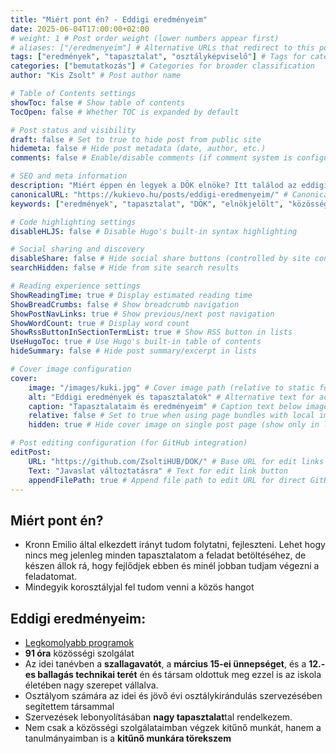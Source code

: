 ```yaml
---
title: "Miért pont én? - Eddigi eredményeim"
date: 2025-06-04T17:00:00+02:00
# weight: 1 # Post order weight (lower numbers appear first)
# aliases: ["/eredmenyeim"] # Alternative URLs that redirect to this post
tags: ["eredmények", "tapasztalat", "osztályképviselő"] # Tags for categorization and filtering
categories: ["bemutatkozás"] # Categories for broader classification
author: "Kis Zsolt" # Post author name

# Table of Contents settings
showToc: false # Show table of contents
TocOpen: false # Whether TOC is expanded by default

# Post status and visibility
draft: false # Set to true to hide post from public site
hidemeta: false # Hide post metadata (date, author, etc.)
comments: false # Enable/disable comments (if comment system is configured)

# SEO and meta information
description: "Miért éppen én legyek a DÖK elnöke? Itt találod az eddigi eredményeimet és tapasztalataimat."
canonicalURL: "https://kukievo.hu/posts/eddigi-eredmenyeim/" # Canonical URL for SEO
keywords: ["eredmények", "tapasztalat", "DÖK", "elnökjelölt", "közösségi szolgálat"] # SEO keywords

# Code highlighting settings
disableHLJS: false # Disable Hugo's built-in syntax highlighting

# Social sharing and discovery
disableShare: false # Hide social share buttons (controlled by site config ShowShareButtons)
searchHidden: false # Hide from site search results

# Reading experience settings
ShowReadingTime: true # Display estimated reading time
ShowBreadCrumbs: false # Show breadcrumb navigation
ShowPostNavLinks: true # Show previous/next post navigation
ShowWordCount: true # Display word count
ShowRssButtonInSectionTermList: true # Show RSS button in lists
UseHugoToc: true # Use Hugo's built-in table of contents
hideSummary: false # Hide post summary/excerpt in lists

# Cover image configuration
cover:
    image: "/images/kuki.jpg" # Cover image path (relative to static folder)
    alt: "Eddigi eredmények és tapasztalatok" # Alternative text for accessibility
    caption: "Tapasztalataim és eredményeim" # Caption text below image
    relative: false # Set to true when using page bundles with local images
    hidden: true # Hide cover image on single post page (show only in lists)

# Post editing configuration (for GitHub integration)
editPost:
    URL: "https://github.com/ZsoltiHUB/DOK/" # Base URL for edit links
    Text: "Javaslat változtatásra" # Text for edit link button
    appendFilePath: true # Append file path to edit URL for direct GitHub editing
---
```

## Miért pont én?
- Kronn Emilio által elkezdett irányt tudom folytatni, fejleszteni. Lehet hogy nincs meg jelenleg minden tapasztalatom a feladat betöltéséhez, de készen állok rá, hogy fejlődjek ebben és minél jobban tudjam végezni a feladatomat.
- Mindegyik korosztályjal fel tudom venni a közös hangot



## Eddigi eredményeim:

- [Legkomolyabb programok](/posts/a-programom/)
- **91 óra** közösségi szolgálat
- Az idei tanévben a **szallagavatót**, a **március 15-ei ünnepséget**, és a **12.-es ballagás technikai terét** én és társam oldottuk meg ezzel is az iskola életében nagy szerepet vállalva.
- Osztályom számára az idei és jövő évi osztálykirándulás szervezésében segítettem társammal
- Szervezések lebonyolításában **nagy tapasztalat**tal rendelkezem.
- Nem csak a közösségi szolgálataimban végzek kitűnő munkát, hanem a tanulmányaimban is a **kitűnő munkára törekszem**